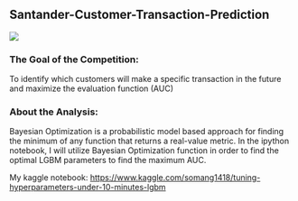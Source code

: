 ## Santander-Customer-Transaction-Prediction


![](https://miro.medium.com/max/2588/1*6wykUbMfd2e1TSPr0gbagA.png)


### The Goal of the Competition:
To identify which customers will make a specific transaction in the future and maximize the evaluation function (AUC)

### About the Analysis:
Bayesian Optimization is a probabilistic model based approach for finding the minimum of any function that returns a real-value metric. In the ipython notebook, I will utilize Bayesian Optimization function in order to find the optimal LGBM parameters to find the maximum AUC. 

My kaggle notebook: https://www.kaggle.com/somang1418/tuning-hyperparameters-under-10-minutes-lgbm
